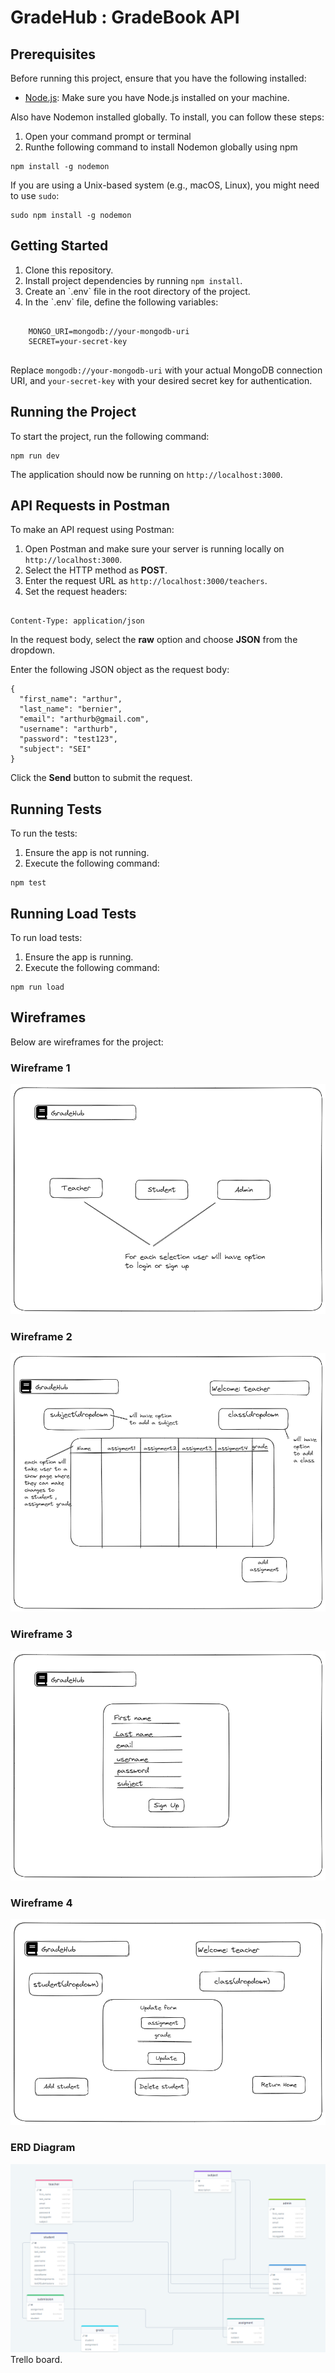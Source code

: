 <h1>GradeHub : GradeBook API</h1>
<h2>Prerequisites</h2>
<p>Before running this project, ensure that you have the following installed:</p>
<ul>
<li><a href="https://nodejs.org">Node.js</a>: Make sure you have Node.js installed on your machine.</li>
</ul>
<p>Also have Nodemon installed globally. To install, you can follow these steps:</p>
<ol><li>Open your command prompt or terminal</li>
   <li>Runthe following command to install Nodemon globally using npm</li>
</ol>
   <pre><code>npm install -g nodemon</code></pre>
<p>If you are using a Unix-based system (e.g., macOS, Linux), you might need to use <code>sudo</code>:</p>

  <pre><code>sudo npm install -g nodemon</code></pre>

<h2>Getting Started</h2>
   <ol>
    <li>Clone this repository.</li>
    <li>Install project dependencies by running <code>npm install</code>.</li>
    <li>Create an `.env` file in the root directory of the project.</li>
    <li>In the `.env` file, define the following variables:</li>
  </ol>

  <pre><code>
    MONGO_URI=mongodb://your-mongodb-uri
    SECRET=your-secret-key
  </code></pre>

  <p>Replace <code>mongodb://your-mongodb-uri</code> with your actual MongoDB connection URI, and <code>your-secret-key</code> with your desired secret key for authentication.</p>

  <h2>Running the Project</h2>
  <p>To start the project, run the following command:</p>

  <pre><code>npm run dev</code></pre>

  <p>The application should now be running on <code>http://localhost:3000</code>.</p>

<h2>API Requests in Postman</h2>
<p>To make an API request using Postman:</p>
<ol>
  <li>Open Postman and make sure your server is running locally on <code>http://localhost:3000</code>.</li>
  <li>Select the HTTP method as <strong>POST</strong>.</li>
  <li>Enter the request URL as <code>http://localhost:3000/teachers</code>.</li>
  <li>Set the request headers:</li>
</ol>
<pre><code>
Content-Type: application/json
</code></pre>
<p>In the request body, select the <strong>raw</strong> option and choose <strong>JSON</strong> from the dropdown.</p>
<p>Enter the following JSON object as the request body:</p>
<pre><code>{
  "first_name": "arthur",
  "last_name": "bernier",
  "email": "arthurb@gmail.com",
  "username": "arthurb",
  "password": "test123",
  "subject": "SEI"
}</code></pre>
<p>Click the <strong>Send</strong> button to submit the request.</p>

<h2>Running Tests</h2>
<p>To run the tests:</p>
<ol>
  <li>Ensure the app is not running.</li>
  <li>Execute the following command:</li>
</ol>

<pre><code>npm test</code></pre>

<h2>Running Load Tests</h2>
<p>To run load tests:</p>
<ol>
  <li>Ensure the app is running.</li>
  <li>Execute the following command:</li>
</ol>

<pre><code>npm run load</code></pre>

<h2>Wireframes</h2>
<p>Below are wireframes for the project:</p>
<h3>Wireframe 1</h3>
  <img src="assets/LandingPage.png" alt="Landing Page">

  <h3>Wireframe 2</h3>
  <img src="assets/teacher-dashboard1.png" alt="Teacher Dashboard">

  <h3>Wireframe 3</h3>
  <img src="assets/sign-up-page1.png" alt="Sign up page">

  <h3>Wireframe 4</h3>
  <img src="assets/update-page.png" alt="Update page">

  <h3>ERD Diagram</h3>
  <img src="assets/models.PNG" alt="ERD Diagram>

  <p>For more detailed wireframes and project planning, please refer to my <a href="https://trello.com/b/SDgT0nLh/grade-book-api">Trello board</a>.</p>
